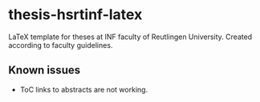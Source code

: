 # thesis-hsrtinf-latex

LaTeX template for theses at INF faculty of Reutlingen University.
Created according to faculty guidelines.

## Known issues

* ToC links to abstracts are not working.
